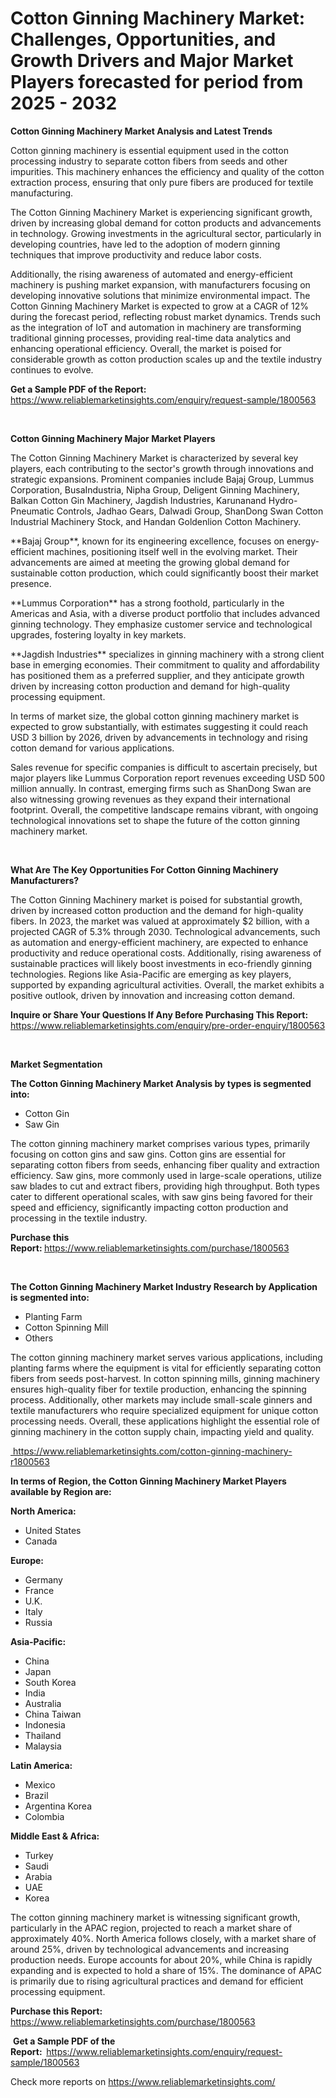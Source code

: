 <p><h1>Cotton Ginning Machinery Market: Challenges, Opportunities, and Growth Drivers and Major Market Players forecasted for period from 2025 - 2032</h1></p><p><strong>Cotton Ginning Machinery Market Analysis and Latest Trends</strong></p>
<p><p>Cotton ginning machinery is essential equipment used in the cotton processing industry to separate cotton fibers from seeds and other impurities. This machinery enhances the efficiency and quality of the cotton extraction process, ensuring that only pure fibers are produced for textile manufacturing. </p><p>The Cotton Ginning Machinery Market is experiencing significant growth, driven by increasing global demand for cotton products and advancements in technology. Growing investments in the agricultural sector, particularly in developing countries, have led to the adoption of modern ginning techniques that improve productivity and reduce labor costs. </p><p>Additionally, the rising awareness of automated and energy-efficient machinery is pushing market expansion, with manufacturers focusing on developing innovative solutions that minimize environmental impact. The Cotton Ginning Machinery Market is expected to grow at a CAGR of 12% during the forecast period, reflecting robust market dynamics. Trends such as the integration of IoT and automation in machinery are transforming traditional ginning processes, providing real-time data analytics and enhancing operational efficiency. Overall, the market is poised for considerable growth as cotton production scales up and the textile industry continues to evolve.</p></p>
<p><strong>Get a Sample PDF of the Report:&nbsp;</strong> <a href="https://www.reliablemarketinsights.com/enquiry/request-sample/1800563?utm_campaign=2013&utm_medium=2&utm_source=Github&utm_content=ia&utm_term=19022025&utm_id=cotton-ginning-machinery">https://www.reliablemarketinsights.com/enquiry/request-sample/1800563</a></p>
<p>&nbsp;</p>
<p><strong>Cotton Ginning Machinery Major Market Players</strong></p>
<p><p>The Cotton Ginning Machinery Market is characterized by several key players, each contributing to the sector's growth through innovations and strategic expansions. Prominent companies include Bajaj Group, Lummus Corporation, BusaIndustria, Nipha Group, Deligent Ginning Machinery, Balkan Cotton Gin Machinery, Jagdish Industries, Karunanand Hydro-Pneumatic Controls, Jadhao Gears, Dalwadi Group, ShanDong Swan Cotton Industrial Machinery Stock, and Handan Goldenlion Cotton Machinery.</p><p>**Bajaj Group**, known for its engineering excellence, focuses on energy-efficient machines, positioning itself well in the evolving market. Their advancements are aimed at meeting the growing global demand for sustainable cotton production, which could significantly boost their market presence.</p><p>**Lummus Corporation** has a strong foothold, particularly in the Americas and Asia, with a diverse product portfolio that includes advanced ginning technology. They emphasize customer service and technological upgrades, fostering loyalty in key markets.</p><p>**Jagdish Industries** specializes in ginning machinery with a strong client base in emerging economies. Their commitment to quality and affordability has positioned them as a preferred supplier, and they anticipate growth driven by increasing cotton production and demand for high-quality processing equipment.</p><p>In terms of market size, the global cotton ginning machinery market is expected to grow substantially, with estimates suggesting it could reach USD 3 billion by 2026, driven by advancements in technology and rising cotton demand for various applications.</p><p>Sales revenue for specific companies is difficult to ascertain precisely, but major players like Lummus Corporation report revenues exceeding USD 500 million annually. In contrast, emerging firms such as ShanDong Swan are also witnessing growing revenues as they expand their international footprint. Overall, the competitive landscape remains vibrant, with ongoing technological innovations set to shape the future of the cotton ginning machinery market.</p></p>
<p>&nbsp;</p>
<p><strong>What Are The Key Opportunities For Cotton Ginning Machinery Manufacturers?</strong></p>
<p><p>The Cotton Ginning Machinery market is poised for substantial growth, driven by increased cotton production and the demand for high-quality fibers. In 2023, the market was valued at approximately $2 billion, with a projected CAGR of 5.3% through 2030. Technological advancements, such as automation and energy-efficient machinery, are expected to enhance productivity and reduce operational costs. Additionally, rising awareness of sustainable practices will likely boost investments in eco-friendly ginning technologies. Regions like Asia-Pacific are emerging as key players, supported by expanding agricultural activities. Overall, the market exhibits a positive outlook, driven by innovation and increasing cotton demand.</p></p>
<p><strong>Inquire or Share Your Questions If Any Before Purchasing This Report:</strong> <a href="https://www.reliablemarketinsights.com/enquiry/pre-order-enquiry/1800563?utm_campaign=2013&utm_medium=2&utm_source=Github&utm_content=ia&utm_term=19022025&utm_id=cotton-ginning-machinery">https://www.reliablemarketinsights.com/enquiry/pre-order-enquiry/1800563</a></p>
<p>&nbsp;</p>
<p><strong>Market Segmentation</strong></p>
<p><strong>The Cotton Ginning Machinery Market Analysis by types is segmented into:</strong></p>
<p><ul><li>Cotton Gin</li><li>Saw Gin</li></ul></p>
<p><p>The cotton ginning machinery market comprises various types, primarily focusing on cotton gins and saw gins. Cotton gins are essential for separating cotton fibers from seeds, enhancing fiber quality and extraction efficiency. Saw gins, more commonly used in large-scale operations, utilize saw blades to cut and extract fibers, providing high throughput. Both types cater to different operational scales, with saw gins being favored for their speed and efficiency, significantly impacting cotton production and processing in the textile industry.</p></p>
<p><strong>Purchase this Report:&nbsp;</strong><a href="https://www.reliablemarketinsights.com/purchase/1800563?utm_campaign=2013&utm_medium=2&utm_source=Github&utm_content=ia&utm_term=19022025&utm_id=cotton-ginning-machinery">https://www.reliablemarketinsights.com/purchase/1800563</a></p>
<p>&nbsp;</p>
<p><strong>The Cotton Ginning Machinery Market Industry Research by Application is segmented into:</strong></p>
<p><ul><li>Planting Farm</li><li>Cotton Spinning Mill</li><li>Others</li></ul></p>
<p><p>The cotton ginning machinery market serves various applications, including planting farms where the equipment is vital for efficiently separating cotton fibers from seeds post-harvest. In cotton spinning mills, ginning machinery ensures high-quality fiber for textile production, enhancing the spinning process. Additionally, other markets may include small-scale ginners and textile manufacturers who require specialized equipment for unique cotton processing needs. Overall, these applications highlight the essential role of ginning machinery in the cotton supply chain, impacting yield and quality.</p></p>
<p><a href="https://www.reliablemarketinsights.com/cotton-ginning-machinery-r1800563?utm_campaign=2013&utm_medium=2&utm_source=Github&utm_content=ia&utm_term=19022025&utm_id=cotton-ginning-machinery">&nbsp;https://www.reliablemarketinsights.com/cotton-ginning-machinery-r1800563</a></p>
<p><strong>In terms of Region, the Cotton Ginning Machinery Market Players available by Region are:</strong></p>
<p>
    <p> <strong> North America: </strong>
        <ul>
            <li>United States</li>
            <li>Canada</li>
        </ul>
        </p> 
    <p> <strong> Europe: </strong>
        <ul>
            <li>Germany</li>
            <li>France</li>
            <li>U.K.</li>
            <li>Italy</li>
            <li>Russia</li>
        </ul>
        </p> 
    <p> <strong> Asia-Pacific: </strong>
        <ul>
            <li>China</li>
            <li>Japan</li>
            <li>South Korea</li>
            <li>India</li>
            <li>Australia</li>
            <li>China Taiwan</li>
            <li>Indonesia</li>
            <li>Thailand</li>
            <li>Malaysia</li>
        </ul>
        </p> 
    <p> <strong> Latin America: </strong>
        <ul>
            <li>Mexico</li>
            <li>Brazil</li>
            <li>Argentina Korea</li>
            <li>Colombia</li>
        </ul>
        </p> 
    <p> <strong> Middle East & Africa: </strong>
        <ul>
            <li>Turkey</li>
            <li>Saudi</li>
            <li>Arabia</li>
            <li>UAE</li>
            <li>Korea</li>
        </ul>
    </p>
    </p>
<p><p>The cotton ginning machinery market is witnessing significant growth, particularly in the APAC region, projected to reach a market share of approximately 40%. North America follows closely, with a market share of around 25%, driven by technological advancements and increasing production needs. Europe accounts for about 20%, while China is rapidly expanding and is expected to hold a share of 15%. The dominance of APAC is primarily due to rising agricultural practices and demand for efficient processing equipment.</p></p>
<p><strong>Purchase this Report: </strong><a href="https://www.reliablemarketinsights.com/purchase/1800563?utm_campaign=2013&utm_medium=2&utm_source=Github&utm_content=ia&utm_term=19022025&utm_id=cotton-ginning-machinery">https://www.reliablemarketinsights.com/purchase/1800563</a></p>
<p>&nbsp;<strong>Get a Sample PDF of the Report:&nbsp;&nbsp;</strong><a href="https://www.reliablemarketinsights.com/enquiry/request-sample/1800563?utm_campaign=2013&utm_medium=2&utm_source=Github&utm_content=ia&utm_term=19022025&utm_id=cotton-ginning-machinery">https://www.reliablemarketinsights.com/enquiry/request-sample/1800563</a></p>
<p><strong></strong></p>
<p>Check more reports on <a href="https://www.reliablemarketinsights.com/?utm_campaign=2013&utm_medium=2&utm_source=Github&utm_content=ia&utm_term=19022025&utm_id=cotton-ginning-machinery">https://www.reliablemarketinsights.com/</a></p>